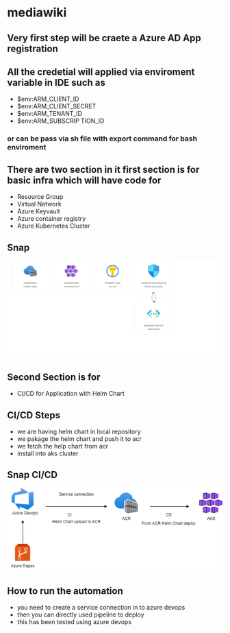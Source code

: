 # mediawiki
## Very first step will be craete a Azure AD App registration 
## All the credetial will applied via enviroment variable in IDE such as 
 - $env:ARM_CLIENT_ID
 - $env:ARM_CLIENT_SECRET
 - $env:ARM_TENANT_ID
 - $env:ARM_SUBSCRIP TION_ID
### or can be pass via sh file with export command for bash enviroment
 
## There are two section in it first section is for basic infra which will have code for 
 - Resource Group
 - Virtual Network
 - Azure Keyvault
 - Azure container registry
 - Azure Kubernetes Cluster
## Snap
![screenshot](mediawiki-rg.png)
## Second Section is for 
 - CI/CD for Application with Helm Chart
## CI/CD Steps
 - we are having helm chart in local repository
 - we pakage the helm chart and push it to acr
 - we fetch the help chart from acr 
 - install into aks cluster
## Snap CI/CD
![screenshot](cicd.png)
## How to run the automation
 - you need to create a service connection in to azure devops
 - then you can directly used pipeline to deploy
 - this has been tested using azure devops 
